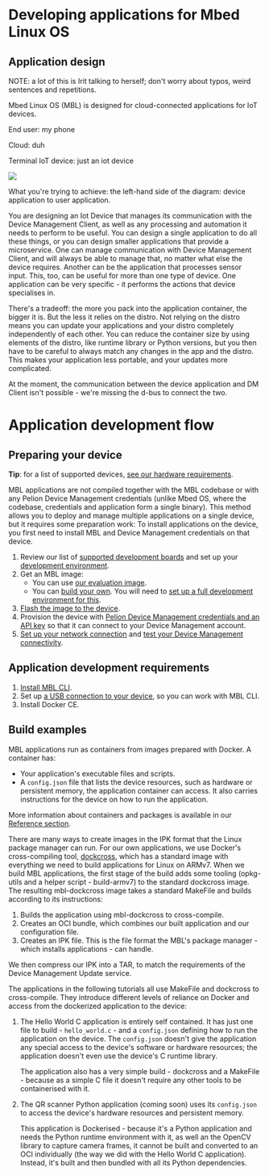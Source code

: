 # Developing applications for Mbed Linux OS

## Application design

NOTE: a lot of this is Irit talking to herself; don't worry about typos, weird sentences and repetitions.

Mbed Linux OS (MBL) is designed for cloud-connected applications for IoT devices.

End user: my phone

Cloud: duh

Terminal IoT device: just an iot device

<span class="images">![](https://s3-us-west-2.amazonaws.com/mbed-linux-os-docs-images/applications_map.png)</span>

What you're trying to achieve: the left-hand side of the diagram: device application to user application.

You are designing an Iot Device that manages its communication with the Device Management Client, as well as any processing and automation it needs to perform to be useful. You can design a single application to do all these things, or you can design smaller applications that provide a microservice. One can manage communication with Device Management Client, and will always be able to manage that, no matter what else the device requires. Another can be the application that processes sensor input. This, too, can be useful for more than one type of device. One application can be very specific - it performs the actions that device specialises in.

There's a tradeoff: the more you pack into the application container, the bigger it is. But the less it relies on the distro. Not relying on the distro means you can update your applications and your distro completely independently of each other. You can reduce the container size by using elements of the distro, like runtime library or Python versions, but you then have to be careful to always match any changes in the app and the distro. This makes your application less portable, and your updates more complicated.

At the moment, the communication between the device application and DM Client isn't possible - we're missing the d-bus to connect the two.



# Application development flow

## Preparing your device

<span class="tips">**Tip**: for a list of supported devices, [see our hardware requirements]().</span>

MBL applications are not compiled together with the MBL codebase or with any Pelion Device Management credentials (unlike Mbed OS, where the codebase, credentials and application form a single binary). This method allows you to deploy and manage multiple applications on a single device, but it requires some preparation work: To install applications on the device, you first need to install MBL and Device Management credentials on that device.

1. Review our list of [supported development boards](../first-image/hardware.html) and set up your [development environment](../first-image/development-environment.html).
1. Get an MBL image:
    * You can use [our evaluation image]().<!--when will we have this?-->
    * You can [build your own](). You will need to [set up a full development environment for this](../first-image/building-an-mbl-image.html).
1. [Flash the image to the device](../first-image/writing-and-booting-the-disk-image.html).
1. Provision the device with [Pelion Device Management credentials and an API key](../first-image/pelion-device-management-accounts-and-certificates.html) so that it can connect to your Device Management account.
1. [Set up your network connection](../first-image/connecting-to-a-network-and-pelion-device-management.html) and [test your Device Management connectivity](../first-image/verifying-that-the-device-is-connected-to-device-management.html).


## Application development requirements

1. [Install MBL CLI](../develop-apps/setting-up.html).
1. Set up [a USB connection to your device](), so you can work with MBL CLI.
1. Install Docker CE.

## Build examples

MBL applications run as containers from images prepared with Docker. A container has:

* Your application's executable files and scripts.
* A `config.json` file that lists the device resources, such as hardware or persistent memory, the application container can access. It also carries instructions for the device on how to run the application.

<span class="tips">More information about containers and packages is available in our [Reference section](../references/application-containers-and-packages.html).</span>

There are many ways to create images in the IPK format that the Linux package manager can run. For our own applications, we use Docker's cross-compiling tool, [dockcross](https://github.com/dockcross/dockcross), which has a standard image with everything we need to build applications for Linux on ARMv7. When we build MBL applications, the first stage of the build adds some tooling (opkg-utils and a helper script - build-armv7) to the standard dockcross image. The resulting mbl-dockcross image takes a standard MakeFile and builds according to its instructions:

1. Builds the application using mbl-dockcross to cross-compile.
1. Creates an OCI bundle, which combines our built application and our configuration file.
1. Creates an IPK file. This is the file format the MBL's package manager - which installs applications - can handle.

We then compress our IPK into a TAR, to match the requirements of the Device Management Update service.

The applications in the following tutorials all use MakeFile and dockcross to cross-compile. They introduce different levels of reliance on Docker and access from the dockerized application to the device:

1. The Hello World C application is entirely self contained. It has just one file to build - `hello_world.c` - and a `config.json` defining how to run the application on the device. The `config.json` doesn't give the application any special access to the device's software or hardware resources; the application doesn't even use the device's C runtime library.

    The application also has a very simple build - dockcross and a MakeFile - because as a simple C file it doesn't require any other tools to be containerised with it.

1. The QR scanner Python application (coming soon) uses its `config.json` to access the device's hardware resources and persistent memory.

    This application is Dockerised - because it's a Python application and needs the Python runtime environment with it, as well an the OpenCV library to capture camera frames, it cannot be built and converted to an OCI individually (the way we did with the Hello World C application). Instead, it's built and then bundled with all its Python dependencies.
